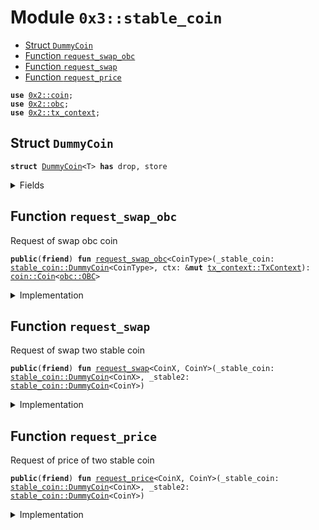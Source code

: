 
<a name="0x3_stable_coin"></a>

# Module `0x3::stable_coin`



-  [Struct `DummyCoin`](#0x3_stable_coin_DummyCoin)
-  [Function `request_swap_obc`](#0x3_stable_coin_request_swap_obc)
-  [Function `request_swap`](#0x3_stable_coin_request_swap)
-  [Function `request_price`](#0x3_stable_coin_request_price)


<pre><code><b>use</b> <a href="../../../.././build/Sui/docs/coin.md#0x2_coin">0x2::coin</a>;
<b>use</b> <a href="../../../.././build/Sui/docs/obc.md#0x2_obc">0x2::obc</a>;
<b>use</b> <a href="../../../.././build/Sui/docs/tx_context.md#0x2_tx_context">0x2::tx_context</a>;
</code></pre>



<a name="0x3_stable_coin_DummyCoin"></a>

## Struct `DummyCoin`



<pre><code><b>struct</b> <a href="stable_coin.md#0x3_stable_coin_DummyCoin">DummyCoin</a>&lt;T&gt; <b>has</b> drop, store
</code></pre>



<details>
<summary>Fields</summary>


<dl>
<dt>
<code>dummy_field: bool</code>
</dt>
<dd>

</dd>
</dl>


</details>

<a name="0x3_stable_coin_request_swap_obc"></a>

## Function `request_swap_obc`

Request of swap obc coin


<pre><code><b>public</b>(<b>friend</b>) <b>fun</b> <a href="stable_coin.md#0x3_stable_coin_request_swap_obc">request_swap_obc</a>&lt;CoinType&gt;(_stable_coin: <a href="stable_coin.md#0x3_stable_coin_DummyCoin">stable_coin::DummyCoin</a>&lt;CoinType&gt;, ctx: &<b>mut</b> <a href="../../../.././build/Sui/docs/tx_context.md#0x2_tx_context_TxContext">tx_context::TxContext</a>): <a href="../../../.././build/Sui/docs/coin.md#0x2_coin_Coin">coin::Coin</a>&lt;<a href="../../../.././build/Sui/docs/obc.md#0x2_obc_OBC">obc::OBC</a>&gt;
</code></pre>



<details>
<summary>Implementation</summary>


<pre><code><b>public</b>(<b>friend</b>) <b>fun</b> <a href="stable_coin.md#0x3_stable_coin_request_swap_obc">request_swap_obc</a>&lt;CoinType&gt;(
    _stable_coin: <a href="stable_coin.md#0x3_stable_coin_DummyCoin">DummyCoin</a>&lt;CoinType&gt;, ctx: &<b>mut</b> TxContext): Coin&lt;OBC&gt;  {
   // mock for rust test
   <a href="../../../.././build/Sui/docs/coin.md#0x2_coin_zero">coin::zero</a>&lt;OBC&gt;(ctx)
}
</code></pre>



</details>

<a name="0x3_stable_coin_request_swap"></a>

## Function `request_swap`

Request of swap two stable coin


<pre><code><b>public</b>(<b>friend</b>) <b>fun</b> <a href="stable_coin.md#0x3_stable_coin_request_swap">request_swap</a>&lt;CoinX, CoinY&gt;(_stable_coin: <a href="stable_coin.md#0x3_stable_coin_DummyCoin">stable_coin::DummyCoin</a>&lt;CoinX&gt;, _stable2: <a href="stable_coin.md#0x3_stable_coin_DummyCoin">stable_coin::DummyCoin</a>&lt;CoinY&gt;)
</code></pre>



<details>
<summary>Implementation</summary>


<pre><code><b>public</b>(<b>friend</b>) <b>fun</b> <a href="stable_coin.md#0x3_stable_coin_request_swap">request_swap</a>&lt;CoinX, CoinY&gt;(
    _stable_coin: <a href="stable_coin.md#0x3_stable_coin_DummyCoin">DummyCoin</a>&lt;CoinX&gt;, _stable2: <a href="stable_coin.md#0x3_stable_coin_DummyCoin">DummyCoin</a>&lt;CoinY&gt;)  {
}
</code></pre>



</details>

<a name="0x3_stable_coin_request_price"></a>

## Function `request_price`

Request of price of two stable coin


<pre><code><b>public</b>(<b>friend</b>) <b>fun</b> <a href="stable_coin.md#0x3_stable_coin_request_price">request_price</a>&lt;CoinX, CoinY&gt;(_stable_coin: <a href="stable_coin.md#0x3_stable_coin_DummyCoin">stable_coin::DummyCoin</a>&lt;CoinX&gt;, _stable2: <a href="stable_coin.md#0x3_stable_coin_DummyCoin">stable_coin::DummyCoin</a>&lt;CoinY&gt;)
</code></pre>



<details>
<summary>Implementation</summary>


<pre><code><b>public</b>(<b>friend</b>) <b>fun</b> <a href="stable_coin.md#0x3_stable_coin_request_price">request_price</a>&lt;CoinX, CoinY&gt;(
    _stable_coin: <a href="stable_coin.md#0x3_stable_coin_DummyCoin">DummyCoin</a>&lt;CoinX&gt;, _stable2: <a href="stable_coin.md#0x3_stable_coin_DummyCoin">DummyCoin</a>&lt;CoinY&gt;)  {
}
</code></pre>



</details>
